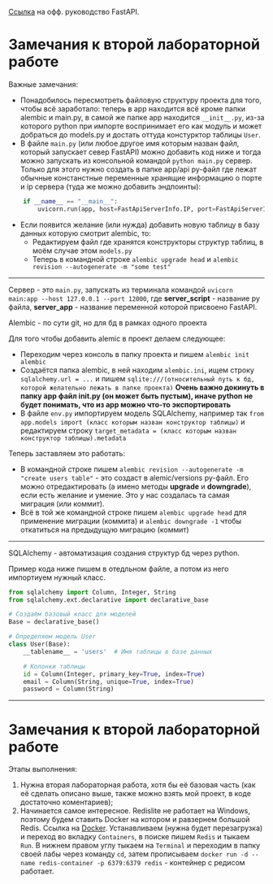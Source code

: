 [Ссылка](https://fastapi.tiangolo.com/ru/tutorial/first-steps/) на офф. руководство FastAPI.

# Замечания к второй лабораторной работе
Важные замечания:
- Понадобилось пересмотреть файловую структуру проекта для того, чтобы всё заработало: теперь в app находится всё кроме папки alembic и main.py, в самой же папке app находится ```__init__.py```, из-за которого python при импорте воспринимает его как модуль и может добраться до models.py и достать оттуда констурктор таблицы ```User```.
- В файле ```main.py``` (или любое другое имя которым назван файл, который запускает север FastAPI) можно добавить код ниже и тогда можно запускать из консольной командой ```python main.py``` сервер. Только для этого нужно создать в папке app/api py-файл где лежат обычные констанстные переменные хранящие информацию о порте и ip сервера (туда же можно добавить эндпоинты):
```python
    if __name__ == "__main__":
        uvicorn.run(app, host=FastApiServerInfo.IP, port=FastApiServerInfo.PORT)
```
- Если появится желание (или нужда) добавить новую таблицу в базу данных которую смотрит alembic, то: 
    - Редактируем файл где хранятся конструкторы структур таблиц, в моём случае этом ```models.py```
    - Теперь в командной строке ```alembic upgrade head``` и ```alembic revision --autogenerate -m "some test"```
---

Сервер - это ```main.py```, запускать из терминала командой ```uvicorn main:app --host 127.0.0.1 --port 12000```, где **server_script** - название py файла, **server_app** - название переменной которой присвоено FastAPI.

Alembic - по сути git, но для бд в рамках одного проекта

Для того чтобы добавить alemic в проект делаем следующее:
- Переходим через консоль в папку проекта и пишем ```alembic init alembic```
- Создаётся папка alembic, в ней находим ```alembic.ini```, ищем строку ```sqlalchemy.url = ...``` и пишем ```sqlite:///(относительный путь к бд, которой желательно лежать в папке проекта)```
**Очень важно докинуть в папку app файл __init__.py (он может быть пустым), иначе python не будет понимать, что из app можно что-то экспортировать**
- В файле ```env.py``` импортируем модель SQLAlchemy, например так ```from app.models import (класс которым назван конструктор таблицы)``` и редактируем строку ```target_metadata = (класс которым назван конструктор таблицы).metadata```

Теперь заставляем это работать:
- В командной строке пишем ```alembic revision --autogenerate -m "create users table"``` - это создаст в alemic/versions py-файл. Его можно отредактировать (а имено методы **upgrade** и **downgrade**), если есть желание и умение. Это у нас создалась та самая миграция (или коммит).
- Всё в той же командной строке пишем ```alembic upgrade head``` для применение миграции (коммита) и ```alembic downgrade -1``` чтобы откатиться на предыдущую миграцию (коммит) 
---
SQLAlchemy - автоматизация создания структур бд через python.

Пример кода ниже пишем в отедльном файле, а потом из него импортиуем нужный класс. 
```python
from sqlalchemy import Column, Integer, String
from sqlalchemy.ext.declarative import declarative_base

# Создаём базовый класс для моделей
Base = declarative_base()

# Определяем модель User
class User(Base):
    __tablename__ = 'users'  # Имя таблицы в базе данных

    # Колонки таблицы
    id = Column(Integer, primary_key=True, index=True)
    email = Column(String, unique=True, index=True)
    password = Column(String)
```
---
# Замечания к второй лабораторной работе

Этапы выполнения:
1. Нужна вторая лабораторная работа, хотя бы её базовая часть (как её сделать описано выше, также можно взять мой проект, в коде достаточно коментариев);
2. Начинается самое интересное. Redislite не работает на Windows, поэтому будем ставить Docker на котором и равзернем большой Redis. Ссылка на [Docker](https://www.docker.com/). Устанавливаем (нужна будет перезагрузка) и переход во вкладку `Containers`, в поиске пишем `Redis` и тыкаем `Run`. В нижнем правом углу тыкаем на `Terminal` и переходим в папку своей лабы через команду `cd`, затем прописываем `docker run -d --name redis-container -p 6379:6379 redis` - контейнер с редисом работает.